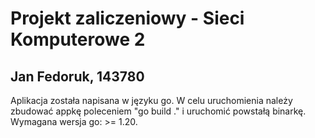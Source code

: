 # Projekt zaliczeniowy - Sieci Komputerowe 2
## Jan Fedoruk, 143780

Aplikacja została napisana w języku go. W celu uruchomienia należy zbudować appkę poleceniem "go build ." i uruchomić powstałą binarkę. Wymagana wersja go: >= 1.20.